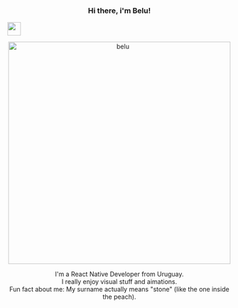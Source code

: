 ### <p align="center">Hi there, i'm Belu! </p>
<img src="[https://raw.githubusercontent.com/sidbelbase/sidbelbase/master/wave.gif](https://user-images.githubusercontent.com/80724668/187348427-2b66f901-76a6-4a1e-be63-b8dfa07974e3.gif)" width="30px">
<p align="center">

<img width="500" alt="belu" align="center" src="https://user-images.githubusercontent.com/80724668/187347941-99e4be46-11fa-4fcf-bb4e-e95a538e149c.png">
<p> 
</p>
<p align="center">I'm a React Native Developer from Uruguay.<br/>I really enjoy visual stuff and aimations.<br> Fun fact about me: My surname actually means "stone" (like the one inside the peach). <br></p><br/>

<!--
*


-->
